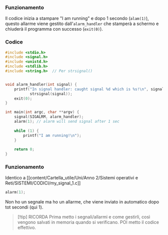 ### Funzionamento
Il codice inizia a stampare "I am running" e dopo 1 secondo (`alam(1)`), questo allarme viene gestito dall'`alarm_handler` che stamperà a schermo e chiuderà il programma con successo (`exit(0)`).

### Codice
```c
#include <stdio.h>
#include <signal.h>
#include <unistd.h>
#include <stdlib.h>
#include <string.h>  // Per strsignal()


void alarm_handler(int signal) {
    printf("In signal handler: caught signal %d which is %s!\n", signal, 
           strsignal(signal));
    exit(0);
}

int main(int argc, char **argv) {
    signal(SIGALRM, alarm_handler);
    alarm(1); // alarm will send signal after 1 sec
	
    while (1) {
        printf("I am running!\n");
    }
	
    return 0;
}
```


### Funzionamento
Identico a [[content/Cartella_utile/Uni/Anno 2/Sistemi operativi e Reti/SISTEMI/CODICI/my_signal_1.c]]

```c
alarm(1);
```
Non ho un segnale ma ho un allarme, che viene inviato in automatico dopo tot secondi (qui 1).

>[!tip] RICORDA
>Prima metto i segnali/allarmi e come gestirli, così vengono salvati in memoria quando si verificano.
>POI metto il codice effettivo.
